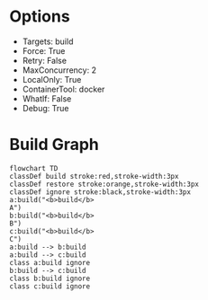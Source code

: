 # Options
 * Targets: build
* Force: True
* Retry: False
* MaxConcurrency: 2
* LocalOnly: True
* ContainerTool: docker
* WhatIf: False
* Debug: True

# Build Graph
```mermaid
flowchart TD
classDef build stroke:red,stroke-width:3px
classDef restore stroke:orange,stroke-width:3px
classDef ignore stroke:black,stroke-width:3px
a:build("<b>build</b> 
A")
b:build("<b>build</b> 
B")
c:build("<b>build</b> 
C")
a:build --> b:build
a:build --> c:build
class a:build ignore
b:build --> c:build
class b:build ignore
class c:build ignore
```
